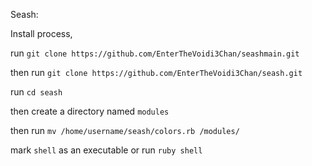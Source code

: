 Seash:

Install process,

run ``git clone https://github.com/EnterTheVoidi3Chan/seashmain.git``

then run ``git clone https://github.com/EnterTheVoidi3Chan/seash.git``

run ``cd seash``

then create a directory named ``modules``

then run ``mv /home/username/seash/colors.rb /modules/``

mark ``shell`` as an executable or run ``ruby shell``
